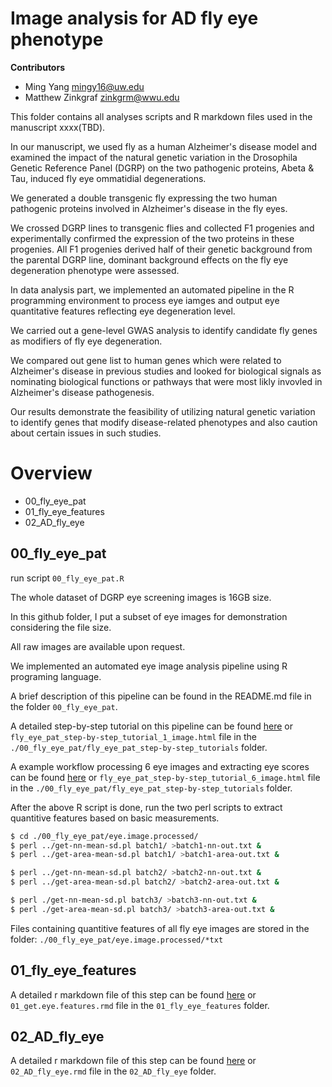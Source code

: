 
# Image analysis for AD fly eye phenotype

**Contributors**

- Ming Yang mingy16@uw.edu
- Matthew Zinkgraf zinkgrm@wwu.edu

This folder contains all analyses scripts and R markdown files used in the manuscript xxxx(TBD).

In our manuscript, we used fly as a human Alzheimer's disease model and examined the impact of the natural genetic variation in the Drosophila Genetic Reference Panel (DGRP) on the two pathogenic proteins, Abeta & Tau, induced fly eye ommatidial degenerations. 

We generated a double transgenic fly expressing the two human pathogenic proteins involved in Alzheimer's disease in the fly eyes.

We crossed DGRP lines to transgenic flies and collected F1 progenies and experimentally confirmed the expression of the two proteins in these progenies. All F1 progenies derived half of their genetic background from the parental DGRP line, dominant background effects on the fly eye degeneration phenotype were assessed.

In data analysis part, we implemented an automated pipeline in the R programming environment to process eye iamges and output eye quantitative features reflecting eye degeneration level.

We carried out a gene-level GWAS analysis to identify candidate fly genes as modifiers of fly eye degeneration. 

We compared out gene list to human genes which were related to Alzheimer's disease in previous studies and looked for biological signals as nominating biological functions or pathways that were most likly invovled in Alzheimer's disease pathogenesis.


Our results demonstrate the feasibility of utilizing natural genetic variation to identify genes that modify disease-related phenotypes and also caution about certain issues in such studies.


# Overview
- 00_fly_eye_pat
- 01_fly_eye_features
- 02_AD_fly_eye

## 00_fly_eye_pat

run script `00_fly_eye_pat.R`

The whole dataset of DGRP eye screening images is 16GB size.

In this github folder, I put a subset of eye images for demonstration considering the file size.

All raw images are available upon request.

We implemented an automated eye image analysis pipeline using R programing language.

A brief description of this pipeline can be found in the README.md file in the folder `00_fly_eye_pat`.

A detailed step-by-step tutorial on this pipeline can be found [here](http://htmlpreview.github.io/?https://github.com/mingwhy/AD_fly_eye/blob/main/00_fly_eye_pat/fly_eye_pat_step-by-step_tutorials/fly_eye_pat_step-by-step_tutorial_1_image.html) or `fly_eye_pat_step-by-step_tutorial_1_image.html` file in the `./00_fly_eye_pat/fly_eye_pat_step-by-step_tutorials` folder.


A example workflow processing 6 eye images and extracting eye scores  can be found [here](http://htmlpreview.github.io/?https://github.com/mingwhy/AD_fly_eye/blob/main/00_fly_eye_pat/fly_eye_pat_step-by-step_tutorials/fly_eye_pat_step-by-step_tutorial_6_image.html) or `fly_eye_pat_step-by-step_tutorial_6_image.html` file in the `./00_fly_eye_pat/fly_eye_pat_step-by-step_tutorials` folder.


After the above R script is done, run the two perl scripts to extract quantitive features based on basic measurements.

```bash
$ cd ./00_fly_eye_pat/eye.image.processed/
$ perl ../get-nn-mean-sd.pl batch1/ >batch1-nn-out.txt &
$ perl ../get-area-mean-sd.pl batch1/ >batch1-area-out.txt &

$ perl ../get-nn-mean-sd.pl batch2/ >batch2-nn-out.txt &
$ perl ../get-area-mean-sd.pl batch2/ >batch2-area-out.txt &

$ perl ./get-nn-mean-sd.pl batch3/ >batch3-nn-out.txt &
$ perl ./get-area-mean-sd.pl batch3/ >batch3-area-out.txt &
```


Files containing quantitive features of all fly eye images are stored in the folder: `./00_fly_eye_pat/eye.image.processed/*txt`


## 01_fly_eye_features

A detailed r markdown file of this step can be found [here](http://htmlpreview.github.io/?https://github.com/mingwhy/AD_fly_eye/blob/main/01_fly_eye_features/01_get.eye.features.html) or `01_get.eye.features.rmd` file in the `01_fly_eye_features` folder.

## 02_AD_fly_eye

A detailed r markdown file of this step can be found [here](http://htmlpreview.github.io/?https://github.com/mingwhy/AD_fly_eye/blob/main/02_AD_fly_eye/02_AD_fly_eye.html) or `02_AD_fly_eye.rmd` file in the `02_AD_fly_eye` folder.




